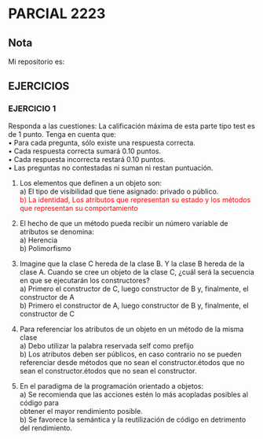 # PARCIAL 2223
## Nota
Mi repositorio es: 

## EJERCICIOS

### EJERCICIO 1
Responda a las cuestiones:
La calificación máxima de esta parte tipo test es de 1 punto. Tenga en cuenta que:  
• Para cada pregunta, sólo existe una respuesta correcta.  
• Cada respuesta correcta sumará 0.10 puntos.  
• Cada respuesta incorrecta restará 0.10 puntos.  
• Las preguntas no contestadas ni suman ni restan puntuación.  

1) Los elementos que definen a un objeto son:  
a) El tipo de visibilidad que tiene asignado: privado o público.  
<span style="color:red;"> b) La identidad, Los atributos que representan su estado y los métodos que representan su comportamiento</span>  

2) El hecho de que un método pueda recibir un número variable de atributos se denomina:  
a) Herencia  
b) Polimorfismo  

3) Imagine que la clase C hereda de la clase B. Y la clase B hereda de la clase A. Cuando se cree
un objeto de la clase C, ¿cuál será la secuencia en que se ejecutarán los constructores?  
a) Primero el constructor de C, luego constructor de B y, finalmente, el constructor de A  
b) Primero el constructor de A, luego constructor de B y, finalmente, el constructor de C  

4) Para referenciar los atributos de un objeto en un método de la misma clase  
a) Debo utilizar la palabra reservada self como prefijo  
b) Los atributos deben ser públicos, en caso contrario no se pueden referenciar desde
métodos que no sean el constructor.étodos que no sean el constructor.étodos que no
sean el constructor.  

5) En el paradigma de la programación orientado a objetos:  
a) Se recomienda que las acciones estén lo más acopladas posibles al código para  
obtener el mayor rendimiento posible.  
b) Se favorece la semántica y la reutilización de código en detrimento del rendimiento.  
